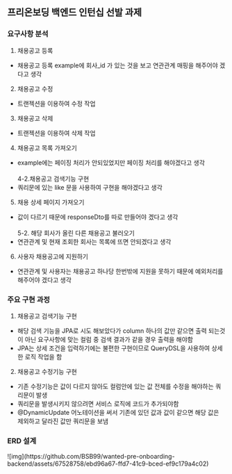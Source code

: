 <h2>프리온보딩 백엔드 인턴십 선발 과제</h2>

<h3>요구사항 분석</h3>

1. 채용공고 등록
- 채용공고 등록 example에 회사_id 가 있는 것을 보고 연관관계 매핑을 해주어야 겠다고 생각
2. 채용공고 수정
- 트랜젝션을 이용하여 수정 작업
3. 채용공고 삭제
- 트랜젝션을 이용하여 삭제 작업
4. 채용공고 목록 가져오기
- example에는 페이징 처리가 안되있었지만 페이징 처리를 해야겠다고 생각<br><br>
4-2.채용공고 검색기능 구현
- 쿼리문에 있는 like 문을 사용하여 구현을 해야겠다고 생각
5. 채용 상세 페이지 가져오기<br>
- 값이 다르기 때문에 responseDto를 따로 만들어야 겠다고 생각<br><br>
5-2. 해당 회사가 올린 다른 채용공고 불러오기
- 연관관계 및 현재 조회한 회사는 목록에 뜨면 안되겠다고 생각
6. 사용자 채용공고에 지원하기
- 연관관계 및 사용자는 채용공고 하나당 한번밖에 지원을 못하기 때문에 예외처리를 해주어야 겠다고 생각

<h3>주요 구현 과정</h3>

1. 채용공고 검색기능 구현
- 해당 검색 기능을 JPA로 시도 해보았다가 column 하나의 값만 같으면 출력 되는것이 아닌 요구사항에 맞는 컬럼 중 검색 결과가 같을 경우 출력을 해야함
- JPA는 상세 조건을 입력하기에는 불편한 구현이므로 QueryDSL을 사용하여 상세한 로직 작업을 함

2. 채용공고 수정기능 구현
- 기존 수정기능은 값이 다르지 않아도 컬럼안에 있는 값 전체를 수정을 해야하는 쿼리문이 발생
- 쿼리문을 발생시키지 않으려면 서비스 로직에 코드가 추가되야함
- @DynamicUpdate 어노테이션을 써서 기존에 있던 값과 값이 같으면 해당 값은 제외하고 달라진 값만 쿼리문을 보냄

<h3>ERD 설계</h3>
![img](https://github.com/BSB99/wanted-pre-onboarding-backend/assets/67528758/ebd96a67-ffd7-41c9-bced-ef9c179a4c02)